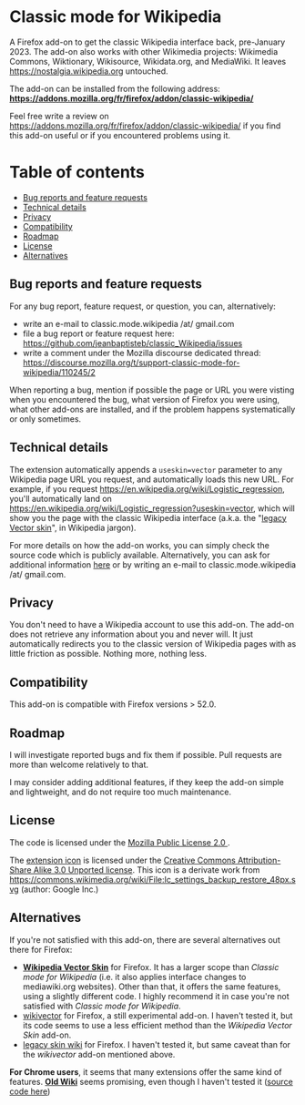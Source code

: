 # Classic mode for Wikipedia
A Firefox add-on to get the classic Wikipedia interface back, pre-January 2023. The add-on also works with other Wikimedia projects: Wikimedia Commons, Wiktionary, Wikisource, Wikidata.org, and MediaWiki. It leaves https://nostalgia.wikipedia.org untouched.

The add-on can be installed from the following address: **https://addons.mozilla.org/fr/firefox/addon/classic-wikipedia/**

Feel free write a review on https://addons.mozilla.org/fr/firefox/addon/classic-wikipedia/ if you find this add-on useful or if you encountered problems using it.

# Table of contents
* [Bug reports and feature requests](#bug-reports-and-feature-requests)
* [Technical details](#technical-details)
* [Privacy](#privacy)
* [Compatibility](#compatibility)
* [Roadmap](#roadmap)
* [License](#license)
* [Alternatives](#alternatives)
## Bug reports and feature requests
For any bug report, feature request, or question, you can, alternatively:
- write an e-mail to classic.mode.wikipedia /at/ gmail.com 
- file a bug report or feature request here: https://github.com/jeanbaptisteb/classic_Wikipedia/issues 
- write a comment under the Mozilla discourse dedicated thread: https://discourse.mozilla.org/t/support-classic-mode-for-wikipedia/110245/2

When reporting a bug, mention if possible the page or URL you were visting when you encountered the bug, what version of Firefox you were using, what other add-ons are installed, and if the problem happens systematically or only sometimes.

## Technical details
The extension automatically appends a `useskin=vector` parameter to any Wikipedia page URL you request, and automatically loads this new URL. For example, if you request https://en.wikipedia.org/wiki/Logistic_regression, you'll automatically land on https://en.wikipedia.org/wiki/Logistic_regression?useskin=vector, which will show you the page with the classic Wikipedia interface (a.k.a. the "[legacy Vector skin](https://www.mediawiki.org/wiki/Skin:Vector)", in Wikipedia jargon). 

For more details on how the add-on works, you can simply check the source code which is publicly available. Alternatively, you can ask for additional information [here](https://github.com/jeanbaptisteb/classic_Wikipedia/issues) or by writing an e-mail to classic.mode.wikipedia /at/ gmail.com.

## Privacy
You don't need to have a Wikipedia account to use this add-on. The add-on does not retrieve any information about you and never will. It just automatically redirects you to the classic version of Wikipedia pages with as little friction as possible. Nothing more, nothing less. 

## Compatibility
This add-on is compatible with Firefox versions > 52.0.

## Roadmap
I will investigate reported bugs and fix them if possible. Pull requests are more than welcome relatively to that. 

I may consider adding additional features, if they keep the add-on simple and lightweight, and do not require too much maintenance.

## License
The code is licensed under the [ Mozilla Public License 2.0 ](https://www.mozilla.org/en-US/MPL/2.0/).

The [extension icon](https://github.com/jeanbaptisteb/classic_Wikipedia/blob/main/back.svg) is licensed under the [Creative Commons Attribution-Share Alike 3.0 Unported license](https://creativecommons.org/licenses/by-sa/3.0/deed.en). This icon is a derivate work from https://commons.wikimedia.org/wiki/File:Ic_settings_backup_restore_48px.svg (author: Google Inc.)

## Alternatives
If you're not satisfied with this add-on, there are several alternatives out there for Firefox:
- **[Wikipedia Vector Skin](https://addons.mozilla.org/en-US/firefox/addon/wikipedia-vector-skin/)** for Firefox. It has a larger scope than *Classic mode for Wikipedia* (i.e. it also applies interface changes to mediawiki.org websites). Other than that, it offers the same features, using a slightly different code. I highly recommend it in case you're not satisfied with  *Classic mode for Wikipedia*. 
- [wikivector](https://addons.mozilla.org/en-US/firefox/addon/wikivector/) for Firefox, a still experimental add-on. I haven't tested it,  but its code seems to use a less efficient method than the *Wikipedia Vector Skin* add-on.
- [legacy skin wiki](https://addons.mozilla.org/en-US/firefox/addon/legacy-skin-wiki/) for Firefox. I haven't tested it, but same caveat than for the *wikivector* add-on mentioned above.

**For Chrome users**, it seems that many extensions offer the same kind of features. **[Old Wiki](https://chrome.google.com/webstore/detail/old-wiki/cphagceemhgokfclmbnkpfkmchbfnclb)** seems promising, even though I haven't tested it ([source code here](https://github.com/adlerzei/old-wiki))
